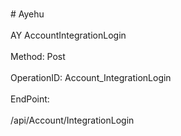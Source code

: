 <br>#     Ayehu</br>
<br>AY AccountIntegrationLogin</br>
<br>Method: Post</br>
<br>OperationID: Account_IntegrationLogin</br>
<br>EndPoint:</br>
<br>/api/Account/IntegrationLogin</br>
